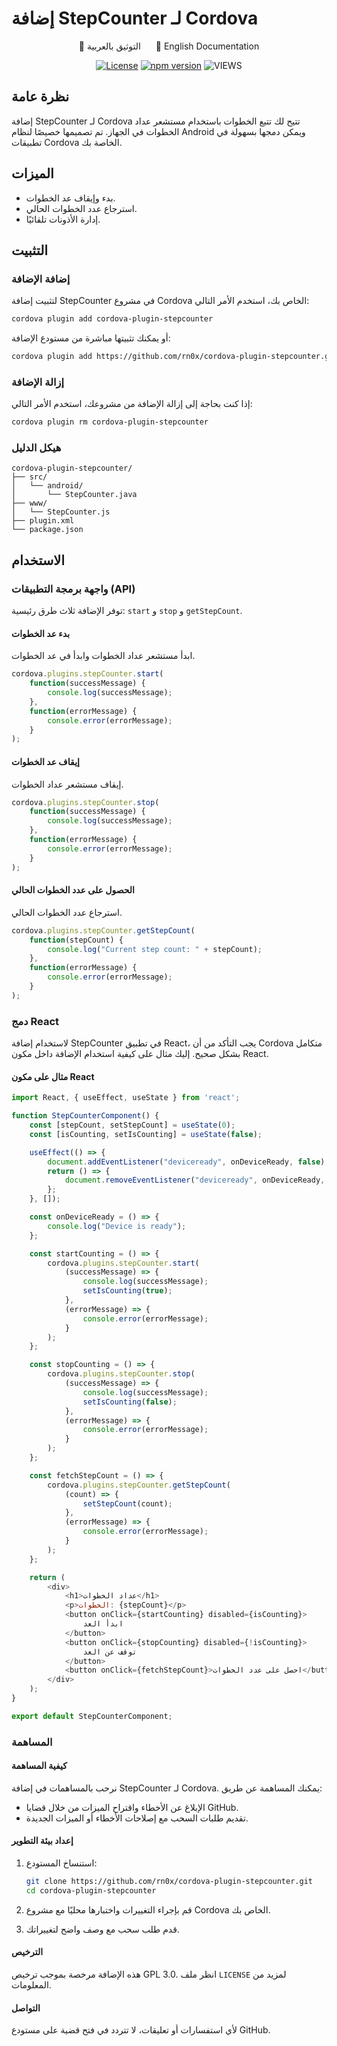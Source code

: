 # إضافة StepCounter لـ Cordova

<div align="center">

<a href="README-AR.md" style="margin-right: 20px; text-decoration: none;">📝 التوثيق بالعربية</a>
<a href="README.md" style="text-decoration: none;">📝 English Documentation</a>

[![License](https://img.shields.io/badge/license-GPL3.0-blue.svg)](https://github.com/rn0x/cordova-plugin-stepcounter/blob/main/LICENSE)
[![npm version](https://badge.fury.io/js/cordova-stepcounter.svg)](https://badge.fury.io/js/cordova-stepcounter)
![VIEWS](https://komarev.com/ghpvc/?username=rn0x-cordova-plugin-stepcounter&label=REPOSITORY+VIEWS&style=for-the-badge)

</div>

## نظرة عامة
إضافة StepCounter لـ Cordova تتيح لك تتبع الخطوات باستخدام مستشعر عداد الخطوات في الجهاز. تم تصميمها خصيصًا لنظام Android ويمكن دمجها بسهولة في تطبيقات Cordova الخاصة بك.

## الميزات
- بدء وإيقاف عد الخطوات.
- استرجاع عدد الخطوات الحالي.
- إدارة الأذونات تلقائيًا.

## التثبيت

### إضافة الإضافة
لتثبيت إضافة StepCounter في مشروع Cordova الخاص بك، استخدم الأمر التالي:

```bash
cordova plugin add cordova-plugin-stepcounter
```

أو يمكنك تثبيتها مباشرة من مستودع الإضافة:

```bash
cordova plugin add https://github.com/rn0x/cordova-plugin-stepcounter.git
```

### إزالة الإضافة
إذا كنت بحاجة إلى إزالة الإضافة من مشروعك، استخدم الأمر التالي:

```bash
cordova plugin rm cordova-plugin-stepcounter
```

### هيكل الدليل

```
cordova-plugin-stepcounter/
├── src/
│   └── android/
│       └── StepCounter.java
├── www/
│   └── StepCounter.js
├── plugin.xml
└── package.json
```

## الاستخدام

### واجهة برمجة التطبيقات (API)
توفر الإضافة ثلاث طرق رئيسية: `start` و `stop` و `getStepCount`.

#### بدء عد الخطوات
ابدأ مستشعر عداد الخطوات وابدأ في عد الخطوات.

```javascript
cordova.plugins.stepCounter.start(
    function(successMessage) {
        console.log(successMessage);
    },
    function(errorMessage) {
        console.error(errorMessage);
    }
);
```

#### إيقاف عد الخطوات
إيقاف مستشعر عداد الخطوات.

```javascript
cordova.plugins.stepCounter.stop(
    function(successMessage) {
        console.log(successMessage);
    },
    function(errorMessage) {
        console.error(errorMessage);
    }
);
```

#### الحصول على عدد الخطوات الحالي
استرجاع عدد الخطوات الحالي.

```javascript
cordova.plugins.stepCounter.getStepCount(
    function(stepCount) {
        console.log("Current step count: " + stepCount);
    },
    function(errorMessage) {
        console.error(errorMessage);
    }
);
```

### دمج React
لاستخدام إضافة StepCounter في تطبيق React، يجب التأكد من أن Cordova متكامل بشكل صحيح. إليك مثال على كيفية استخدام الإضافة داخل مكون React.

#### مثال على مكون React

```javascript
import React, { useEffect, useState } from 'react';

function StepCounterComponent() {
    const [stepCount, setStepCount] = useState(0);
    const [isCounting, setIsCounting] = useState(false);

    useEffect(() => {
        document.addEventListener("deviceready", onDeviceReady, false);
        return () => {
            document.removeEventListener("deviceready", onDeviceReady, false);
        };
    }, []);

    const onDeviceReady = () => {
        console.log("Device is ready");
    };

    const startCounting = () => {
        cordova.plugins.stepCounter.start(
            (successMessage) => {
                console.log(successMessage);
                setIsCounting(true);
            },
            (errorMessage) => {
                console.error(errorMessage);
            }
        );
    };

    const stopCounting = () => {
        cordova.plugins.stepCounter.stop(
            (successMessage) => {
                console.log(successMessage);
                setIsCounting(false);
            },
            (errorMessage) => {
                console.error(errorMessage);
            }
        );
    };

    const fetchStepCount = () => {
        cordova.plugins.stepCounter.getStepCount(
            (count) => {
                setStepCount(count);
            },
            (errorMessage) => {
                console.error(errorMessage);
            }
        );
    };

    return (
        <div>
            <h1>عداد الخطوات</h1>
            <p>الخطوات: {stepCount}</p>
            <button onClick={startCounting} disabled={isCounting}>
                ابدأ العد
            </button>
            <button onClick={stopCounting} disabled={!isCounting}>
                توقف عن العد
            </button>
            <button onClick={fetchStepCount}>احصل على عدد الخطوات</button>
        </div>
    );
}

export default StepCounterComponent;
```

### المساهمة

#### كيفية المساهمة
نرحب بالمساهمات في إضافة StepCounter لـ Cordova. يمكنك المساهمة عن طريق:

- الإبلاغ عن الأخطاء واقتراح الميزات من خلال قضايا GitHub.
- تقديم طلبات السحب مع إصلاحات الأخطاء أو الميزات الجديدة.

#### إعداد بيئة التطوير
1. استنساخ المستودع:
    ```bash
    git clone https://github.com/rn0x/cordova-plugin-stepcounter.git
    cd cordova-plugin-stepcounter
    ```

2. قم بإجراء التغييرات واختبارها محليًا مع مشروع Cordova الخاص بك.

3. قدم طلب سحب مع وصف واضح لتغييراتك.

#### الترخيص
هذه الإضافة مرخصة بموجب ترخيص GPL 3.0. انظر ملف `LICENSE` لمزيد من المعلومات.

#### التواصل
لأي استفسارات أو تعليقات، لا تتردد في فتح قضية على مستودع GitHub.